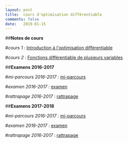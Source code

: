 ```yaml
---
layout: post
title:  cours d'optimisation différentiable
comments: false
date:   2019-01-15
---
```


##**Notes de cours**

#*cours 1* : [Introduction à l'optimisation différentiable](/assets/intro_opti_diff.pdf)

#*cours 2* : [Fonctions différentiable de plusieurs variables](/assets/fcts_plusieures_variables.pdf)


##**Examens 2016-2017**

#*mi-parcours 2016-2017*  : [mi-parcours](/assets/mi_parcours_2017_corrige.pdf)

#*examen 2016-2017*  : [examen](/assets/exam_2017_corrige.pdf)

#*rattrapage 2016-2017*  : [rattrapage](/assets/rattrapage_2017_corrige.pdf)


##**Examens 2017-2018**

#*mi-parcours 2016-2017*  : [mi-parcours](/assets/mi_parcours_2018_corrige.pdf)

#*examen 2016-2017*  : [examen](/assets/exam_2018.pdf)

#*rattrapage 2016-2017*  : [rattrapage](/assets/rattrapage_2018_corrige.pdf)
